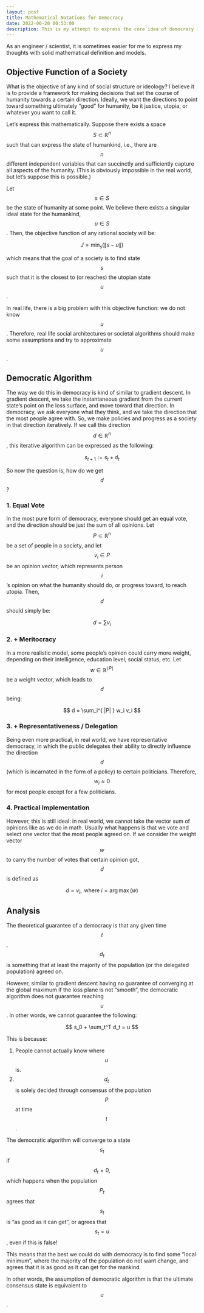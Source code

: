 ```yaml
---
layout: post
title: Mathematical Notations for Democracy
date: 2022-06-20 00:53:00
description: This is my attempt to express the core idea of democracy in terms of math.
---
```


As an engineer / scientist, it is sometimes easier for me to express my thoughts with solid mathematical definition and models.
## Objective Function of a Society

What is the objective of any kind of social structure or ideology? I believe it is to provide a framework for making decisions that set the course of humanity towards a certain direction. Ideally, we want the directions to point toward something ultimately “good” for humanity, be it justice, utopia, or whatever you want to call it.

Let’s express this mathematically. Suppose there exists a space $$S \subset \mathbb{R}^n$$ such that can express the state of humankind, i.e., there are $$n$$ different independent variables that can succinctly and sufficiently capture all aspects of the humanity. (This is obviously impossible in the real world, but let’s suppose this is possible.)

Let $$s \in S$$ be the state of humanity at some point. We believe there exists a singular ideal state for the humankind, $$u \in S$$. Then, the objective function of any rational society will be:

$$
J = \min_{s}(\|s - u\|)
$$

which means that the goal of a society is to find state $$s$$ such that it is the closest to (or reaches) the utopian state $$u$$.

In real life, there is a big problem with this objective function: we do not know $$u$$. Therefore, real life social architectures or societal algorithms should make some assumptions and try to approximate $$u$$.

## Democratic Algorithm

The way we do this in democracy is kind of similar to gradient descent. In gradient descent, we take the instantaneous gradient from the current state’s point on the loss surface, and move toward that direction. In democracy, we ask everyone what they think, and we take the direction that the most people agree with. So, we make policies and progress as a society in that direction iteratively. If we call this direction $$d \in \mathbb{R}^n$$, this iterative algorithm can be expressed as the following:

$$
s_{t+1} := s_t + d_t
$$

So now the question is, how do we get $$d$$?

### 1. Equal Vote

In the most pure form of democracy, everyone should get an equal vote, and the direction should be just the sum of all opinions. Let $$P \subset \mathbb{R}^n$$ be a set of people in a society, and let $$v_i \in P$$ be an opinion vector, which represents person $$i$$’s opinion on what the humanity should do, or progress toward, to reach utopia. Then, $$d$$ should simply be:

$$
d = \sum v_i
$$

### 2. + Meritocracy

In a more realistic model, some people’s opinion could carry more weight, depending on their intelligence, education level, social status, etc. Let $$ w \in \mathbb{R}^{ \mid P \mid } $$ be a weight vector, which leads to $$d$$ being:

$$
d = \sum_i^{ |P| } w_i v_i
$$

### 3. + Representativeness / Delegation

Being even more practical, in real world, we have representative democracy, in which the public delegates their ability to directly influence the direction $$d$$ (which is incarnated in the form of a policy) to certain politicians. Therefore, $$w_i \approx 0$$ for most people except for a few politicians.

### 4. Practical Implementation

However, this is still ideal: in real world, we cannot take the vector sum of opinions like as we do in math. Usually what happens is that we vote and select one vector that the most people agreed on. If we consider the weight vector $$w$$ to carry the number of votes that certain opinion got, $$d$$ is defined as

$$
d = v_i, \text{ where } i = \arg \max (w)
$$

## Analysis

The theoretical guarantee of a democracy is that any given time $$t$$, $$d_t$$ is something that at least the majority of the population (or the delegated population) agreed on.

However, similar to gradient descent having no guarantee of converging at the global maximum if the loss plane is not “smooth”, the democratic algorithm does not guarantee reaching $$u$$. In other words, we cannot guarantee the following:

$$
s_0 + \sum_t^T d_t = u
$$

This is because:

1. People cannot actually know where $$u$$ is.
2. $$d_t$$ is solely decided through consensus of the population $$P$$ at time $$t$$.

The democratic algorithm will converge to a state $$s_t$$ if $$d_t = 0,$$ which happens when the population $$P_t$$ agrees that $$s_t$$  is “as good as it can get”, or agrees that $$s_t = u$$, even if this is false!

This means that the best we could do with democracy is to find some “local minimum”, where the majority of the population do not want change, and agrees that it is as good as it can get for the mankind.

In other words, the assumption of democratic algorithm is that the ultimate consensus state is equivalent to $$u$$.